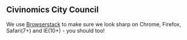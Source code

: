 Civinomics City Council
--

We use [Browserstack](https://www.browserstack.com) to make sure we look sharp on Chrome, Firefox, Safari(7+) and IE(10+) - you should too!
